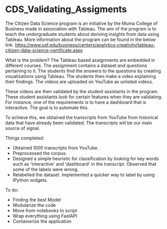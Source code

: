 # CDS_Validating_Assigments

The Citizen Data Science program is an initiative by the Muma College of Business made in association with Tableau. The aim of the program is to teach the undergraduate students about deriving insights from data using Tableau. More information about the program can be found in the below link.
https://www.usf.edu/business/centers/analytics-creativity/tableau-citizen-data-science-certificate.aspx

What is the problem?
The Tableau based assignments are embedded in different courses. The assignment contains a dataset and questions pertaining to it. The students find the answers to the questions by creating visualizations using Tableau. The students then make a video explaining their findings. The videos are uploaded on YouTube as unlisted videos.

These videos are then validated by the student assistants in the program. These student assistants look for certain features when they are validating. For instance, one of the requirements is to have a dashboard that is interactive. The goal is to automate this. 

To achieve this, we obtained the transcripts from YouTube from historical data that have already been validated. The transcripts will be our main source of signal.

Things completed:
- Obtained 1000 transcripts from YouTube. 
- Preprocessed the corpus. 
- Designed a simple heuristic for classification by looking for key words such as 'interactive' and 'dashboard' in the transcript. Observed that some of the labels were wrong.
- Relabelled the dataset. Implemented a quicker way to label by using IPython widgets.

To do:
- Finding the best Model
- Modularize the code
- Move from notebooks to script
- Wrap everything using FastAPI
- Containerize the application

